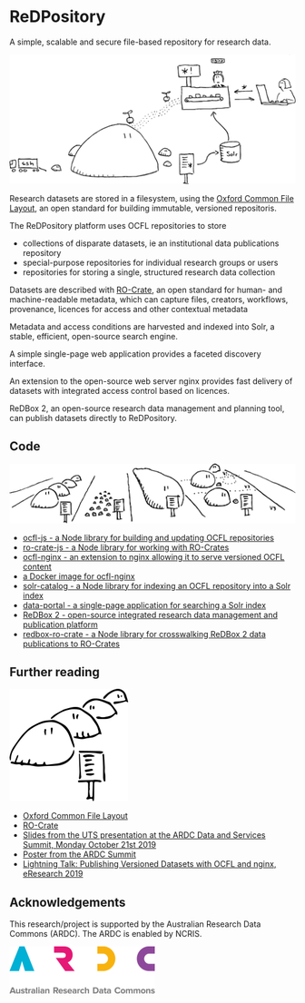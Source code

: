 # ReDPository

A simple, scalable and secure file-based repository for research data.

<img src="images/nginx_solr.png" width="1024" alt="A cartoon representing an ocfl dataset being indexed in solr and served via nginx to an end user" />

Research datasets are stored in a filesystem, using the [Oxford Common File Layout](https://ocfl.io/), an open standard for building immutable, versioned repositoris.

The ReDPository platform uses OCFL repositories to store

* collections of disparate datasets, ie an institutional data publications repository
* special-purpose repositories for individual research groups or users
* repositories for storing a single, structured research data collection

Datasets are described with [RO-Crate](https://researchobject.github.io/ro-crate/), an open standard for human- and machine-readable metadata, which can capture files, creators, workflows, provenance, licences for access and other contextual metadata

Metadata and access conditions are harvested and indexed into Solr, a stable, efficient, open-source search engine.

A simple single-page web application provides a faceted discovery interface.

An extension to the open-source web server nginx provides fast delivery of datasets with integrated access control based on licences.

ReDBox 2, an open-source research data management and planning tool, can publish datasets directly to ReDPository.

## Code

<img src="images/ocfl.png" width="1024" alt="A cartoon representing an ocfl repository as a set of pens containing lumpy datasets with signs containing metadata" />


* [ocfl-js - a Node library for building and updating OCFL repositories](https://github.com/UTS-eResearch/ocfl-js)
* [ro-crate-js - a Node library for working with RO-Crates](https://github.com/UTS-eResearch/ro-crate-js)
* [ocfl-nginx - an extension to nginx allowing it to serve versioned OCFL content](https://github.com/UTS-eResearch/ocfl-nginx)
* [a Docker image for ocfl-nginx](https://cloud.docker.com/u/mikelynch/repository/docker/mikelynch/nginx-ocfl)
* [solr-catalog - a Node library for indexing an OCFL repository into a Solr index](https://code.research.uts.edu.au/eresearch/solr-catalog)
* [data-portal - a single-page application for searching a Solr index](https://code.research.uts.edu.au/eresearch/data-portal)
* [ReDBox 2 - open-source integrated research data management and publication platform](https://github.com/redbox-mint/redbox-portal)
* [redbox-ro-crate - a Node library for crosswalking ReDBox 2 data publications to RO-Crates](https://code.research.uts.edu.au/960700/datacrate)



## Further reading

<img src="images/ro-crate.png" width="209" alt="A cartoon representing a single dataset described by a small sign with metadata" />

* [Oxford Common File Layout](https://ocfl.io/)
* [RO-Crate](https://researchobject.github.io/ro-crate/)
* [Slides from the UTS presentation at the ARDC Data and Services Summit, Monday October 21st 2019](docs/ARDC_Summit_20191021_UTS.pptx)
* [Poster from the ARDC Summit](docs/ARDC_Summit_20191021_UTS_poster.pdf)
* [Lightning Talk: Publishing Versioned Datasets with OCFL and nginx, eResearch 2019](docs/eResearch2019_lighting_ocfl_nginx.pptx)


## Acknowledgements

This research/project is supported by the Australian Research Data Commons (ARDC). The ARDC is enabled by NCRIS.

<img src="images/ARDC_logo.png" width="256" alt="ARDC logo included with HTML" />
